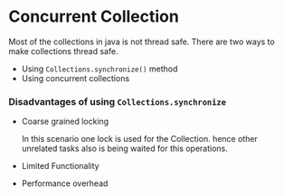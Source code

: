 # Concurrent Collection

Most of the collections in java is not thread safe.
There are two ways to make collections thread safe.
* Using ```Collections.synchronize()``` method
* Using concurrent collections

### Disadvantages of using ```Collections.synchronize```
* Coarse grained locking
    
    In this scenario one lock is used for the Collection. hence other unrelated tasks also is being waited for this operations.
* Limited Functionality
* Performance overhead